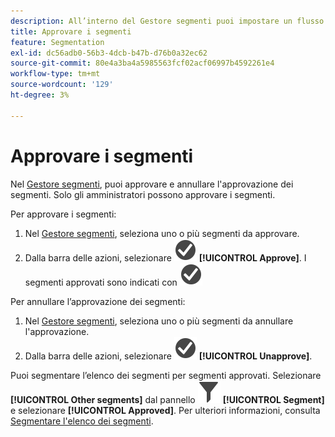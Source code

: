 ```yaml
---
description: All’interno del Gestore segmenti puoi impostare un flusso di lavoro che includa l’approvazione dei segmenti per vari livelli di applicazione, per reparti o gruppi specifici e in linea con le policy di reporting.
title: Approvare i segmenti
feature: Segmentation
exl-id: dc56adb0-56b3-4dcb-b47b-d76b0a32ec62
source-git-commit: 80e4a3ba4a5985563fcf02acf06997b4592261e4
workflow-type: tm+mt
source-wordcount: '129'
ht-degree: 3%

---
```


# Approvare i segmenti

Nel [Gestore segmenti](seg-manage.md), puoi approvare e annullare l&#39;approvazione dei segmenti. Solo gli amministratori possono approvare i segmenti.

Per approvare i segmenti:

1. Nel [Gestore segmenti](seg-manage.md), seleziona uno o più segmenti da approvare.
1. Dalla barra delle azioni, selezionare ![CheckmarkCircle](/help/assets/icons/CheckmarkCircle.svg) **[!UICONTROL Approve]**. I segmenti approvati sono indicati con ![CheckmarkCircle](/help/assets/icons/CheckmarkCircle.svg)

Per annullare l’approvazione dei segmenti:

1. Nel [Gestore segmenti](seg-manage.md), seleziona uno o più segmenti da annullare l&#39;approvazione.
1. Dalla barra delle azioni, selezionare ![CheckmarkCircle](/help/assets/icons/CheckmarkCircle.svg) **[!UICONTROL Unapprove]**.


Puoi segmentare l’elenco dei segmenti per segmenti approvati. Selezionare **[!UICONTROL Other segments]** dal pannello ![Segmento](/help/assets/icons/Filter.svg) **[!UICONTROL Segment]** e selezionare **[!UICONTROL Approved]**. Per ulteriori informazioni, consulta [Segmentare l&#39;elenco dei segmenti](t-seg-filter.md).
